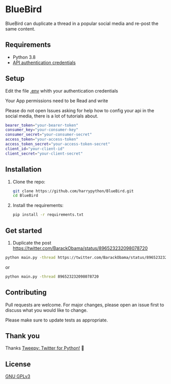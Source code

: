 # BlueBird
BlueBird can duplicate a thread in a popular social media and re-post the same content.    
## Requirements  
- Python 3.8
- [API authentication credentials](https://developer.twitter.com/)

## Setup
Edit the file [.env](config%2F.env) whith your authentication credentials

Your App permissions need to be Read and write

Please do not open Issues asking for help how to config your api in the social media, there is a lot of tutorials about.

```bash 
bearer_token="your-bearer-token"
consumer_key="your-consumer-key"
consumer_secret="your-consumer-secret"
access_token="your-access-token"
access_token_secret="your-access-token-secret"
client_id="your-client-id"
client_secret="your-client-secret"
``` 


## Installation  
1. Clone the repo: 
	```bash 
	git clone https://github.com/harrypython/BlueBird.git
	cd BlueBird 
	```  
1. Install the requirements: 
	```bash 
	pip install -r requirements.txt
	```  

## Get started  
1. Duplicate the post https://twitter.com/BarackObama/status/896523232098078720
```bash 
python main.py -thread https://twitter.com/BarackObama/status/896523232098078720
```
or

```bash 
python main.py -thread 896523232098078720
```
  
## Contributing  
Pull requests are welcome. For major changes, please open an issue first to discuss what you would like to change.  
  
Please make sure to update tests as appropriate.  
  
## Thank you  
Thanks [Tweepy: Twitter for Python!](https://github.com/tweepy/tweepy) 🙂

## License  
  
[ GNU GPLv3 ](https://choosealicense.com/licenses/gpl-3.0/)  
  
